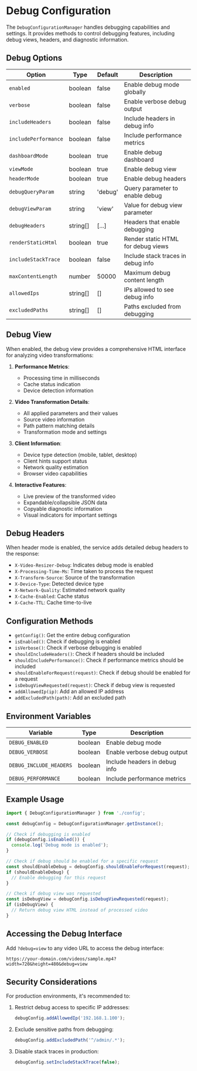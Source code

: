 # Debug Configuration

The `DebugConfigurationManager` handles debugging capabilities and settings. It provides methods to control debugging features, including debug views, headers, and diagnostic information.

## Debug Options

| Option | Type | Default | Description |
|--------|------|---------|-------------|
| `enabled` | boolean | false | Enable debug mode globally |
| `verbose` | boolean | false | Enable verbose debug output |
| `includeHeaders` | boolean | false | Include headers in debug info |
| `includePerformance` | boolean | false | Include performance metrics |
| `dashboardMode` | boolean | true | Enable debug dashboard |
| `viewMode` | boolean | true | Enable debug view |
| `headerMode` | boolean | true | Enable debug headers |
| `debugQueryParam` | string | 'debug' | Query parameter to enable debug |
| `debugViewParam` | string | 'view' | Value for debug view parameter |
| `debugHeaders` | string[] | [...] | Headers that enable debugging |
| `renderStaticHtml` | boolean | true | Render static HTML for debug views |
| `includeStackTrace` | boolean | false | Include stack traces in debug info |
| `maxContentLength` | number | 50000 | Maximum debug content length |
| `allowedIps` | string[] | [] | IPs allowed to see debug info |
| `excludedPaths` | string[] | [] | Paths excluded from debugging |

## Debug View

When enabled, the debug view provides a comprehensive HTML interface for analyzing video transformations:

1. **Performance Metrics**:
   - Processing time in milliseconds
   - Cache status indication
   - Device detection information

2. **Video Transformation Details**:
   - All applied parameters and their values
   - Source video information
   - Path pattern matching details
   - Transformation mode and settings

3. **Client Information**:
   - Device type detection (mobile, tablet, desktop)
   - Client hints support status
   - Network quality estimation
   - Browser video capabilities

4. **Interactive Features**:
   - Live preview of the transformed video
   - Expandable/collapsible JSON data
   - Copyable diagnostic information
   - Visual indicators for important settings

## Debug Headers

When header mode is enabled, the service adds detailed debug headers to the response:

- `X-Video-Resizer-Debug`: Indicates debug mode is enabled
- `X-Processing-Time-Ms`: Time taken to process the request
- `X-Transform-Source`: Source of the transformation
- `X-Device-Type`: Detected device type
- `X-Network-Quality`: Estimated network quality
- `X-Cache-Enabled`: Cache status
- `X-Cache-TTL`: Cache time-to-live

## Configuration Methods

- `getConfig()`: Get the entire debug configuration
- `isEnabled()`: Check if debugging is enabled
- `isVerbose()`: Check if verbose debugging is enabled
- `shouldIncludeHeaders()`: Check if headers should be included
- `shouldIncludePerformance()`: Check if performance metrics should be included
- `shouldEnableForRequest(request)`: Check if debug should be enabled for a request
- `isDebugViewRequested(request)`: Check if debug view is requested
- `addAllowedIp(ip)`: Add an allowed IP address
- `addExcludedPath(path)`: Add an excluded path

## Environment Variables

| Variable | Type | Description |
|----------|------|-------------|
| `DEBUG_ENABLED` | boolean | Enable debug mode |
| `DEBUG_VERBOSE` | boolean | Enable verbose debug output |
| `DEBUG_INCLUDE_HEADERS` | boolean | Include headers in debug info |
| `DEBUG_PERFORMANCE` | boolean | Include performance metrics |

## Example Usage

```typescript
import { DebugConfigurationManager } from './config';

const debugConfig = DebugConfigurationManager.getInstance();

// Check if debugging is enabled
if (debugConfig.isEnabled()) {
  console.log('Debug mode is enabled');
}

// Check if debug should be enabled for a specific request
const shouldEnableDebug = debugConfig.shouldEnableForRequest(request);
if (shouldEnableDebug) {
  // Enable debugging for this request
}

// Check if debug view was requested
const isDebugView = debugConfig.isDebugViewRequested(request);
if (isDebugView) {
  // Return debug view HTML instead of processed video
}
```

## Accessing the Debug Interface

Add `?debug=view` to any video URL to access the debug interface:
```
https://your-domain.com/videos/sample.mp4?width=720&height=480&debug=view
```

## Security Considerations

For production environments, it's recommended to:

1. Restrict debug access to specific IP addresses:
   ```typescript
   debugConfig.addAllowedIp('192.168.1.100');
   ```

2. Exclude sensitive paths from debugging:
   ```typescript
   debugConfig.addExcludedPath('^/admin/.*');
   ```

3. Disable stack traces in production:
   ```typescript
   debugConfig.setIncludeStackTrace(false);
   ```